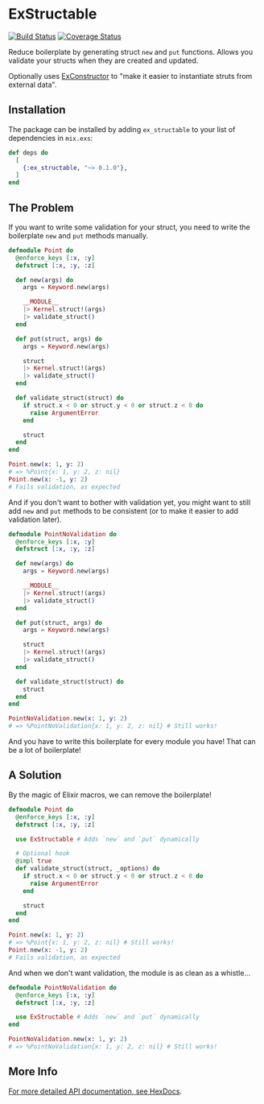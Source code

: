 # ExStructable

[![Build Status](https://travis-ci.org/dylan-chong/ex_structable.svg?branch=master)](https://travis-ci.org/dylan-chong/ex_structable)
[![Coverage Status](https://coveralls.io/repos/github/dylan-chong/ex_structable/badge.svg?branch=master)](https://coveralls.io/github/dylan-chong/ex_structable?branch=master)

<!-- If this is changed, update mix.exs description/0 -->
Reduce boilerplate by generating struct `new` and `put` functions.
Allows you validate your structs when they are created and updated.
<!-- If this is changed, update mix.exs description/0 -->

Optionally uses [ExConstructor](https://github.com/appcues/exconstructor) to
"make it easier to instantiate struts from external data".

## Installation

The package can be installed by adding `ex_structable` to your list of
dependencies in `mix.exs`:

```elixir
def deps do
  [
    {:ex_structable, "~> 0.1.0"},
  ]
end
```

## The Problem

If you want to write some validation for your struct, you need to write the
boilerplate `new` and `put` methods manually.

```elixir
defmodule Point do
  @enforce_keys [:x, :y]
  defstruct [:x, :y, :z]

  def new(args) do
    args = Keyword.new(args)

    __MODULE__
    |> Kernel.struct!(args)
    |> validate_struct()
  end

  def put(struct, args) do
    args = Keyword.new(args)

    struct
    |> Kernel.struct!(args)
    |> validate_struct()
  end

  def validate_struct(struct) do
    if struct.x < 0 or struct.y < 0 or struct.z < 0 do
      raise ArgumentError
    end

    struct
  end
end

Point.new(x: 1, y: 2)
# => %Point{x: 1, y: 2, z: nil}
Point.new(x: -1, y: 2)
# Fails validation, as expected
```

And if you don't want to bother with validation yet, you might want to still
add `new` and `put` methods to be consistent (or to make it easier to add
validation later).

```elixir
defmodule PointNoValidation do
  @enforce_keys [:x, :y]
  defstruct [:x, :y, :z]

  def new(args) do
    args = Keyword.new(args)

    __MODULE__
    |> Kernel.struct!(args)
    |> validate_struct()
  end

  def put(struct, args) do
    args = Keyword.new(args)

    struct
    |> Kernel.struct!(args)
    |> validate_struct()
  end

  def validate_struct(struct) do
    struct
  end
end

PointNoValidation.new(x: 1, y: 2)
# => %PointNoValidation{x: 1, y: 2, z: nil} # Still works!
```

And you have to write this boilerplate for every module you have! That can be a
lot of boilerplate!

## A Solution

By the magic of Elixir macros, we can remove the boilerplate!

```elixir
defmodule Point do
  @enforce_keys [:x, :y]
  defstruct [:x, :y, :z]

  use ExStructable # Adds `new` and `put` dynamically

  # Optional hook
  @impl true
  def validate_struct(struct, _options) do
    if struct.x < 0 or struct.y < 0 or struct.z < 0 do
      raise ArgumentError
    end

    struct
  end
end

Point.new(x: 1, y: 2)
# => %Point{x: 1, y: 2, z: nil} # Still works!
Point.new(x: -1, y: 2)
# Fails validation, as expected
```

And when we don't want validation, the module is as clean as a whistle...

```elixir
defmodule PointNoValidation do
  @enforce_keys [:x, :y]
  defstruct [:x, :y, :z]

  use ExStructable # Adds `new` and `put` dynamically
end

PointNoValidation.new(x: 1, y: 2)
# => %PointNoValidation{x: 1, y: 2, z: nil} # Still works!
```

## More Info

[For more detailed API documentation, see HexDocs](https://hexdocs.pm/ex_structable/api-reference.html).
